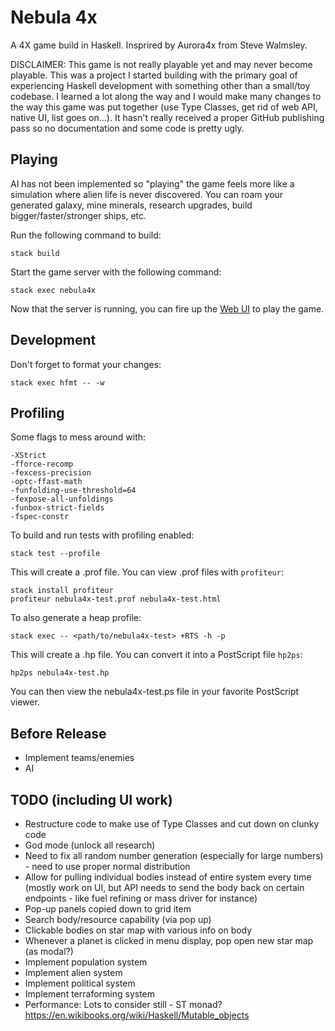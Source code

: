 # Nebula 4x

A 4X game build in Haskell. Insprired by Aurora4x from Steve Walmsley.

DISCLAIMER: This game is not really playable yet and may never become playable.
This was a project I started building with the primary goal of experiencing Haskell development with something other than a small/toy codebase.
I learned a lot along the way and I would make many changes to the way this game was put together (use Type Classes, get rid of web API, native UI, list goes on...).
It hasn't really received a proper GitHub publishing pass so no documentation and some code is pretty ugly.

## Playing

AI has not been implemented so "playing" the game feels more like a simulation where alien life is never discovered.
You can roam your generated galaxy, mine minerals, research upgrades, build bigger/faster/stronger ships, etc.

Run the following command to build:

    stack build

Start the game server with the following command:

    stack exec nebula4x

Now that the server is running, you can fire up the [Web UI](https://github.com/edouardpoitras/nebula4x-webui) to play the game.

## Development

Don't forget to format your changes:

    stack exec hfmt -- -w

## Profiling

Some flags to mess around with:

    -XStrict
    -fforce-recomp
    -fexcess-precision
    -optc-ffast-math
    -funfolding-use-threshold=64
    -fexpose-all-unfoldings
    -funbox-strict-fields
    -fspec-constr

To build and run tests with profiling enabled:

    stack test --profile

This will create a .prof file.
You can view .prof files with `profiteur`:

    stack install profiteur
    profiteur nebula4x-test.prof nebula4x-test.html

To also generate a heap profile:

    stack exec -- <path/to/nebula4x-test> +RTS -h -p

This will create a .hp file.
You can convert it into a PostScript file `hp2ps`:

    hp2ps nebula4x-test.hp

You can then view the nebula4x-test.ps file in your favorite PostScript viewer.

## Before Release

- Implement teams/enemies
- AI

## TODO (including UI work)

- Restructure code to make use of Type Classes and cut down on clunky code
- God mode (unlock all research)
- Need to fix all random number generation (especially for large numbers) - need to use proper normal distribution
- Allow for pulling individual bodies instead of entire system every time (mostly work on UI, but API needs to send the body back on certain endpoints - like fuel refining or mass driver for instance)
- Pop-up panels copied down to grid item
- Search body/resource capability (via pop up)
- Clickable bodies on star map with various info on body
- Whenever a planet is clicked in menu display, pop open new star map (as modal?)
- Implement population system
- Implement alien system
- Implement political system
- Implement terraforming system
- Performance: Lots to consider still - ST monad? https://en.wikibooks.org/wiki/Haskell/Mutable_objects